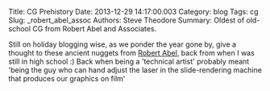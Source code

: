 Title: CG Prehistory
Date: 2013-12-29 14:17:00.003
Category: blog
Tags: cg
Slug: _robert_abel_assoc
Authors: Steve Theodore
Summary: Oldest of old-school CG from Robert Abel and Associates.

Still on holiday blogging wise, as we ponder the year gone by, give a thought to these ancient nuggets from [Robert Abel](http://design.osu.edu/carlson/history/tree/abel.html), back from when I was still in high school :)  Back when being a 'technical artist' probably meant 'being the guy who can hand adjust the laser in the slide-rendering machine that produces our graphics on film'  
  


